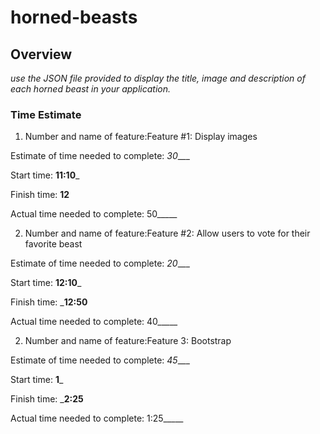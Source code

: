 # horned-beasts
## Overview
*use the JSON file provided to display the title, image and description of each horned beast in your application.*




### Time Estimate

1. Number and name of feature:Feature #1: Display images

Estimate of time needed to complete: _30____

Start time: __11:10___

Finish time: __12__

Actual time needed to complete: 50_____



2.  Number and name of feature:Feature #2: Allow users to vote for their favorite beast

Estimate of time needed to complete: _20____

Start time: __12:10___

Finish time: ___12:50__

Actual time needed to complete: 40_____


2.  Number and name of feature:Feature 3: Bootstrap

Estimate of time needed to complete: _45____

Start time: __1___

Finish time: ___2:25__

Actual time needed to complete: 1:25_____


